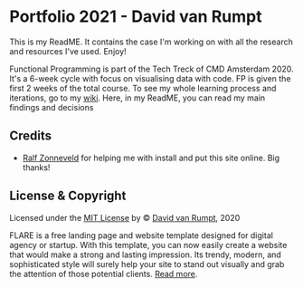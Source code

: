 # Portfolio 2021 - David van Rumpt
This is my ReadME. It contains the case I'm working on with all the research and resources I've used. Enjoy!

Functional Programming is part of the Tech Treck of CMD Amsterdam 2020. It's a 6-week cycle with focus on visualising data with code. FP is given the first 2 weeks of the total course. To see my whole learning process and iterations, go to my [wiki](https://github.com/davidvanr21/functional-programming/wiki). Here, in my ReadME, you can read my main findings and decisions


## Credits
- [Ralf Zonneveld](https://github.com/ralfz123) for helping me with install and put this site online. Big thanks!


## License & Copyright
Licensed under the [MIT License](https://github.com/davidvanr21/functional-programming/blob/main/LICENSE) by © [David van Rumpt](https://github.com/davidvanr21), 2020

FLARE is a free landing page and website template designed for digital agency or startup. With 
this template, you can now easily create a website that would make a strong and lasting impression. 
Its trendy, modern, and sophisticated style will surely help your site to stand out visually and 
grab the attention of those potential clients. [Read more](https://github.com/davidvanr21/portfolio/wiki/FLARE).
